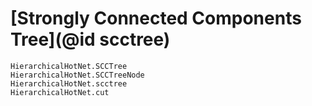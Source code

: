 # [Strongly Connected Components Tree](@id scctree)

```@docs
HierarchicalHotNet.SCCTree
HierarchicalHotNet.SCCTreeNode
HierarchicalHotNet.scctree
HierarchicalHotNet.cut
```